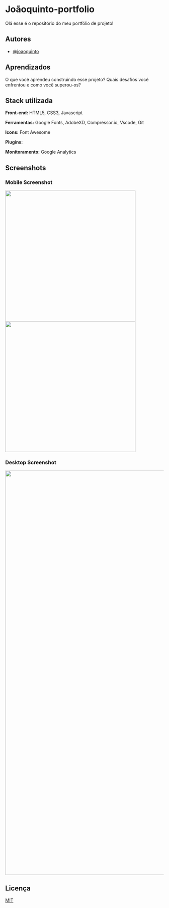 # Joãoquinto-portfolio

Olá esse é o repositório do meu portfólio de projeto!

## Autores

- [@joaoquinto](https://github.com/joaoquinto)

## Aprendizados

O que você aprendeu construindo esse projeto? Quais desafios você enfrentou e como você superou-os?

## Stack utilizada

**Front-end:** HTML5, CSS3, Javascript

**Ferramentas:** Google Fonts, AdobeXD, Compressor.io, Vscode, Git

**Icons:** Font Awesome

**Plugins:**

**Monitoramento:** Google Analytics

## Screenshots

### Mobile Screenshot

<img src="./screenshots/Mobile.4v.png" width="414px">
<img src="./screenshots/Mobile-open.4v.png" width="414px">

### Desktop Screenshot

<img src="./screenshots/Desktop.4v.png" width="1280px" >

## Licença

[MIT](https://github.com/joaoquinto/joaoquinto-portfolio/blob/main/LICENSE)
